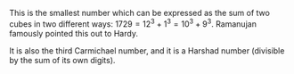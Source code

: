This is the smallest number which can be expressed as the sum of two
cubes in two different ways: $1729=12^{3}+1^{3}=10^{3}+9^{3}.$ Ramanujan
famously pointed this out to Hardy.

It is also the third Carmichael number, and it is a Harshad number
(divisible by the sum of its own digits).
